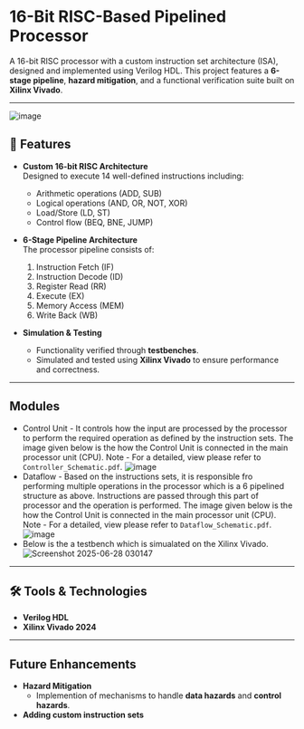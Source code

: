# 16-Bit RISC-Based Pipelined Processor

A 16-bit RISC processor with a custom instruction set architecture (ISA), designed and implemented using Verilog HDL. This project features a **6-stage pipeline**, **hazard mitigation**, and a functional verification suite built on **Xilinx Vivado**.


---
![image](https://github.com/user-attachments/assets/c165bae5-0e07-4e60-bb74-727b314dda6c)

## 🚀 Features

- **Custom 16-bit RISC Architecture**  
  Designed to execute 14 well-defined instructions including:
  - Arithmetic operations (ADD, SUB)
  - Logical operations (AND, OR, NOT, XOR)
  - Load/Store (LD, ST)
  - Control flow (BEQ, BNE, JUMP)

- **6-Stage Pipeline Architecture**  
  The processor pipeline consists of:
  1. Instruction Fetch (IF)  
  2. Instruction Decode (ID)  
  3. Register Read (RR)  
  4. Execute (EX)  
  5. Memory Access (MEM)  
  6. Write Back (WB)

- **Simulation & Testing**
  - Functionality verified through **testbenches**.
  - Simulated and tested using **Xilinx Vivado** to ensure performance and correctness.
---
## Modules
- Control Unit - It controls how the input are processed by the processor to perform the required operation as defined by the instruction sets. The image given below is the how the Control Unit is connected in the main processor unit (CPU).
Note - For a detailed, view please refer to `Controller_Schematic.pdf`.
![image](https://github.com/user-attachments/assets/be6a420f-8e39-43d1-9599-280b74be233b)
- Dataflow - Based on the instructions sets, it is responsible fro performing multiple operations in the processor which is a 6 pipelined structure as above. Instructions are passed through this part of processor and the operation is performed. The image given below is the how the Control Unit is connected in the main processor unit (CPU).
Note - For a detailed, view please refer to `Dataflow_Schematic.pdf`.
![image](https://github.com/user-attachments/assets/34698b29-6878-41de-8430-adc4aa36da32)
- Below is the a testbench which is simualated on the Xilinx Vivado. 
![Screenshot 2025-06-28 030147](https://github.com/user-attachments/assets/820c42cd-f29f-42fe-81ff-94bd1243a8d5)


---

## 🛠️ Tools & Technologies

- **Verilog HDL**
- **Xilinx Vivado 2024**

---
## Future Enhancements
- **Hazard Mitigation**
  - Implemention of  mechanisms to handle **data hazards** and **control hazards**.
-  **Adding custom instruction sets**

